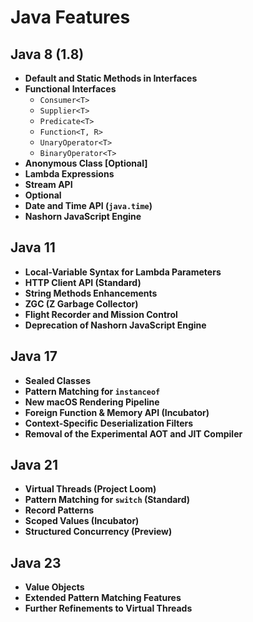 # Java Features

## Java 8 (1.8)
- **Default and Static Methods in Interfaces**
- **Functional Interfaces**
  - `Consumer<T>`
  - `Supplier<T>`
  - `Predicate<T>`
  - `Function<T, R>`
  - `UnaryOperator<T>`
  - `BinaryOperator<T>`
- **Anonymous Class [Optional]**
- **Lambda Expressions**
- **Stream API**
- **Optional**
- **Date and Time API (`java.time`)**
- **Nashorn JavaScript Engine**

## Java 11
- **Local-Variable Syntax for Lambda Parameters**
- **HTTP Client API (Standard)**
- **String Methods Enhancements**
- **ZGC (Z Garbage Collector)**
- **Flight Recorder and Mission Control**
- **Deprecation of Nashorn JavaScript Engine**

## Java 17
- **Sealed Classes**
- **Pattern Matching for `instanceof`**
- **New macOS Rendering Pipeline**
- **Foreign Function & Memory API (Incubator)**
- **Context-Specific Deserialization Filters**
- **Removal of the Experimental AOT and JIT Compiler**

## Java 21
- **Virtual Threads (Project Loom)**
- **Pattern Matching for `switch` (Standard)**
- **Record Patterns**
- **Scoped Values (Incubator)**
- **Structured Concurrency (Preview)**

## Java 23
- **Value Objects**
- **Extended Pattern Matching Features**
- **Further Refinements to Virtual Threads**
